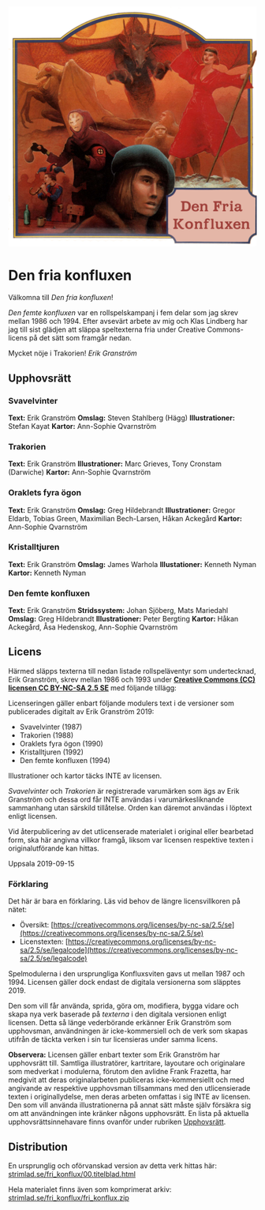 <title>Den fria konfluxen</title>

![](vinjett.jpg)

# Den fria konfluxen

Välkomna till *Den fria konfluxen*!

*Den femte konfluxen* var en rollspelskampanj i fem delar som jag skrev mellan 1986 och 1994. Efter avsevärt arbete av mig och Klas Lindberg har jag till sist glädjen att släppa speltexterna fria under Creative Commons-licens på det sätt som framgår nedan.

Mycket nöje i Trakorien!
*Erik Granström*

## Upphovsrätt

### Svavelvinter

**Text:** Erik Granström
**Omslag:** Steven Stahlberg (Hägg)
**Illustrationer:** Stefan Kayat
**Kartor:** Ann-Sophie Qvarnström

### Trakorien

**Text:** Erik Granström
**Illustrationer:** Marc Grieves, Tony Cronstam (Darwiche)
**Kartor:** Ann-Sophie Qvarnström

### Oraklets fyra ögon

**Text:** Erik Granström
**Omslag:** Greg Hildebrandt
**Illustrationer:** Gregor Eldarb, Tobias Green, Maximilian Bech-Larsen, Håkan Ackegård
**Kartor:** Ann-Sophie Qvarnström

### Kristalltjuren

**Text:** Erik Granström
**Omslag:** James Warhola
**Illustationer:** Kenneth Nyman
**Kartor:** Kenneth Nyman

### Den femte konfluxen

**Text:** Erik Granström
**Stridssystem:** Johan Sjöberg, Mats Mariedahl
**Omslag:** Greg Hildebrandt
**Illustrationer:** Peter Bergting
**Kartor:** Håkan Ackegård, Åsa Hedenskog, Ann-Sophie Qvarnström

## Licens

Härmed släpps texterna till nedan listade rollspeläventyr som undertecknad, Erik Granström, skrev mellan 1986 och 1993 under [**Creative Commons (CC) licensen CC BY-NC-SA 2.5 SE**](https://creativecommons.org/licenses/by-nc-sa/2.5/se/legalcode) med följande tillägg:

Licenseringen gäller enbart följande modulers text i de versioner som publicerades digitalt av Erik Granström 2019:

* Svavelvinter (1987)
* Trakorien (1988)
* Oraklets fyra ögon (1990)
* Kristalltjuren (1992)
* Den femte konfluxen (1994)

Illustrationer och kartor täcks INTE av licensen.

*Svavelvinter* och *Trakorien* är registrerade varumärken som ägs av Erik Granström och dessa ord får INTE användas i varumärkesliknande sammanhang utan särskild tillåtelse. Orden kan däremot användas i löptext enligt licensen.

Vid återpublicering av det utlicenserade materialet i original eller bearbetad form, ska här angivna villkor framgå, liksom var licensen respektive texten i originalutförande kan hittas.

Uppsala 2019-09-15

### Förklaring

Det här är bara en förklaring. Läs vid behov de längre licensvillkoren på nätet:

* Översikt: [https://creativecommons.org/licenses/by-nc-sa/2.5/se](https://creativecommons.org/licenses/by-nc-sa/2.5/se)
* Licenstexten: [https://creativecommons.org/licenses/by-nc-sa/2.5/se/legalcode](https://creativecommons.org/licenses/by-nc-sa/2.5/se/legalcode)

Spelmodulerna i den ursprungliga Konfluxsviten gavs ut mellan 1987 och 1994. Licensen gäller dock endast de digitala versionerna som släpptes 2019.

Den som vill får använda, sprida, göra om, modifiera, bygga vidare och skapa nya verk baserade på *texterna* i den digitala versionen enligt licensen. Detta så länge vederbörande erkänner Erik Granström som upphovsman, användningen är icke-kommersiell och de verk som skapas utifrån de täckta verken i sin tur licensieras under samma licens. 

**Observera:** Licensen gäller enbart texter som Erik Granström har upphovsrätt till. Samtliga illustratörer, kartritare, layoutare och originalare som medverkat i modulerna, förutom den avlidne Frank Frazetta, har medgivit att deras originalarbeten publiceras icke-kommersiellt och med angivande av respektive upphovsman tillsammans med den utlicensierade texten i originallydelse, men deras arbeten omfattas i sig INTE av licensen. Den som vill använda illustrationerna på annat sätt måste själv försäkra sig om att användningen inte kränker någons upphovsrätt. En lista på aktuella upphovsrättsinnehavare finns ovanför under rubriken [Upphovsrätt](#upphovsratt).

## Distribution

En ursprunglig och oförvanskad version av detta verk hittas här: [strimlad.se/fri_konflux/00.titelblad.html](http://strimlad.se/fri_konflux/00.titelblad.html)

Hela materialet finns även som komprimerat arkiv: [strimlad.se/fri_konflux/fri_konflux.zip](http://strimlad.se/fri_konflux/fri_konflux.zip)

